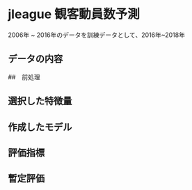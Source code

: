 # jleague 観客動員数予測
2006年 ~ 2016年のデータを訓練データとして、2016年~2018年
## データの内容

##　前処理

## 選択した特徴量

## 作成したモデル

## 評価指標

## 暫定評価
